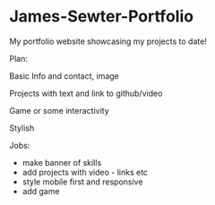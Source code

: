 # James-Sewter-Portfolio
My portfolio website showcasing my projects to date!

Plan: 

Basic Info and contact, image

Projects with text and link to github/video

Game or some interactivity 

Stylish


Jobs:

- make banner of skills
- add projects with video - links etc 
- style mobile first and responsive
- add game
